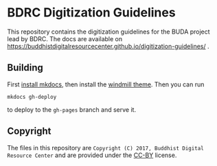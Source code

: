 # BDRC Digitization Guidelines

This repository contains the digitization guidelines for the BUDA project lead by BDRC. The docs are available on https://buddhistdigitalresourcecenter.github.io/digitization-guidelines/ .

## Building

First [install mkdocs](http://www.mkdocs.org/#installation), then install the [windmill theme](https://github.com/gristlabs/mkdocs-windmill). Then you can run

    mkdocs gh-deploy

to deploy to the `gh-pages` branch and serve it.

## Copyright

The files in this repository are `Copyright (C) 2017, Buddhist Digital Resource Center` and are provided under the [CC-BY](https://creativecommons.org/licenses/by/4.0/) license.
